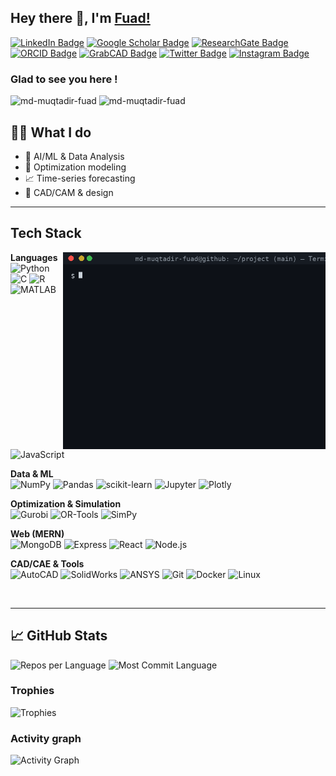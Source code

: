 ## Hey there 👋, I'm [Fuad!](https://github.com/md-muqtadir-fuad/)
[![LinkedIn Badge](https://img.shields.io/badge/-LinkedIn-0077B5?style=flat-square&logo=linkedin&logoColor=white)](https://www.linkedin.com/in/md-muqtadir-fuad/)
[![Google Scholar Badge](https://img.shields.io/badge/-Google%20Scholar-4285F4?style=flat-square&logo=googlescholar&logoColor=white)](https://scholar.google.com/citations?user=KumeQCkAAAAJ)
[![ResearchGate Badge](https://img.shields.io/badge/-ResearchGate-00CCBB?style=flat-square&logo=researchgate&logoColor=white)](https://www.researchgate.net/profile/Md-Muqtadir-Fuad)
[![ORCID Badge](https://img.shields.io/badge/-ORCID-A6CE39?style=flat-square&logo=orcid&logoColor=white)](https://orcid.org/0009-0009-4362-0780)
[![GrabCAD Badge](https://img.shields.io/badge/-GrabCAD-CC0000?style=flat-square&logo=grabcad&logoColor=white)](https://grabcad.com/md.muaqtadir.fuad-1)
[![Twitter Badge](https://img.shields.io/badge/-Twitter-00acee?style=flat-square&logo=twitter&logoColor=white)](https://twitter.com/fuad_hehehe)
[![Instagram Badge](https://img.shields.io/badge/-Instagram-E4405F?style=flat-square&logo=instagram&logoColor=white)](https://instagram.com/md.muqtadir.fuad)
### Glad to see you here !
<p align="left"> <img src="https://komarev.com/ghpvc/?username=md-muqtadir-fuad&label=Profile%20views&color=0e75b6&style=flat" alt="md-muqtadir-fuad" /> 
<img src="https://img.shields.io/github/followers/md-muqtadir-fuad?style=flat-square&logo=github&logoColor=white" alt="md-muqtadir-fuad" /> </p>

## 👩‍💻 What I do
- 🤖 AI/ML & Data Analysis
- 🧮 Optimization modeling
- 📈 Time-series forecasting
- 🧰 CAD/CAM & design

---

## Tech Stack
<img align="right" width="420" src="https://github.com/md-muqtadir-fuad/md-muqtadir-fuad/blob/87312a3ca443d5a11c5f875ebdd93744d9c61037/terminal-gif.gif" alt="Terminal animation" />

**Languages**  
![Python](https://img.shields.io/badge/-Python-3776AB?style=flat-square&logo=python&logoColor=white)
![C](https://img.shields.io/badge/-C-A8B9CC?style=flat-square&logo=c&logoColor=white)
![R](https://img.shields.io/badge/-R-276DC3?style=flat-square&logo=r&logoColor=white)
![MATLAB](https://img.shields.io/badge/-MATLAB-FF8C00?style=flat-square&logo=mathworks&logoColor=white)
![JavaScript](https://img.shields.io/badge/-JavaScript-F7DF1E?style=flat-square&logo=javascript&logoColor=black)

**Data & ML**  
![NumPy](https://img.shields.io/badge/-NumPy-013243?style=flat-square&logo=numpy&logoColor=white)
![Pandas](https://img.shields.io/badge/-Pandas-150458?style=flat-square&logo=pandas&logoColor=white)
![scikit-learn](https://img.shields.io/badge/-scikit--learn-F7931E?style=flat-square&logo=scikitlearn&logoColor=white)
![Jupyter](https://img.shields.io/badge/-Jupyter-F37626?style=flat-square&logo=jupyter&logoColor=white)
![Plotly](https://img.shields.io/badge/-Plotly-3F4F75?style=flat-square&logo=plotly&logoColor=white)

**Optimization & Simulation**  
![Gurobi](https://img.shields.io/badge/-Gurobi-CC0000?style=flat-square&logo=redhat&logoColor=white)
![OR-Tools](https://img.shields.io/badge/-OR--Tools-1A73E8?style=flat-square&logo=google&logoColor=white)
![SimPy](https://img.shields.io/badge/-SimPy-0FA958?style=flat-square)

**Web (MERN)**  
![MongoDB](https://img.shields.io/badge/-MongoDB-47A248?style=flat-square&logo=mongodb&logoColor=white)
![Express](https://img.shields.io/badge/-Express-000000?style=flat-square&logo=express&logoColor=white)
![React](https://img.shields.io/badge/-React-61DAFB?style=flat-square&logo=react&logoColor=black)
![Node.js](https://img.shields.io/badge/-Node.js-339933?style=flat-square&logo=node.js&logoColor=white)

**CAD/CAE & Tools**  
![AutoCAD](https://img.shields.io/badge/-AutoCAD-E51050?style=flat-square&logo=autodesk&logoColor=white)
![SolidWorks](https://img.shields.io/badge/-SolidWorks-FF0000?style=flat-square)
![ANSYS](https://img.shields.io/badge/-ANSYS-FFB71B?style=flat-square)
![Git](https://img.shields.io/badge/-Git-F05032?style=flat-square&logo=git&logoColor=white)
![Docker](https://img.shields.io/badge/-Docker-2496ED?style=flat-square&logo=docker&logoColor=white)
![Linux](https://img.shields.io/badge/-Linux-FCC624?style=flat-square&logo=linux&logoColor=black)

<br clear="right"/>

---


## &#x1f4c8; GitHub Stats

<!--<img src="https://github-readme-stats.vercel.app/api?username=md-muqtadir-fuad&show_icons=true&theme=tokyonight" alt="GitHub stats"/>-->
<!--<img src="https://github-readme-stats.vercel.app/api/top-langs/?username=md-muqtadir-fuad&hide=jupyter%20notebook&layout=compact&theme=tokyonight" alt="Top languages">-->
  
![Repos per Language](https://github-profile-summary-cards.vercel.app/api/cards/repos-per-language?username=md-muqtadir-fuad&layout=compact&theme=tokyonight)
![Most Commit Language](https://github-profile-summary-cards.vercel.app/api/cards/most-commit-language?username=md-muqtadir-fuad&layout=compact&theme=tokyonight)
<!-- src="https://github-readme-stats.vercel.app/api/top-langs/?username=md-muqtadir-fuad&layout=compact&theme=tokyonight" alt="Top languages"/-->


### Trophies
![Trophies](https://github-profile-trophy.vercel.app/?username=md-muqtadir-fuad&no-bg=true&no-frame=true&margin-w=5)

### Activity graph
![Activity Graph](https://github-readme-activity-graph.vercel.app/graph?username=md-muqtadir-fuad&radius=12)






